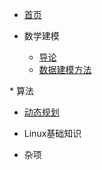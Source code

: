 * [首页](/)

  

* 数学建模

  * [导论](/mathworks/introduction.md)
  * [数据建模方法](/mathworks/data-modeling.md)

​* 算法
  * [动态规划](/algorithms/dynamic-programming.md)

* Linux基础知识

* 杂项